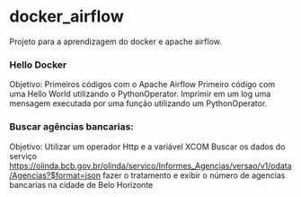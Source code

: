 # docker_airflow
Projeto para a aprendizagem do docker e apache airflow. 

### Hello Docker
Objetivo: Primeiros códigos com o Apache Airflow
Primeiro código com uma Hello World utilizando o PythonOperator. 
Imprimir em um log uma mensagem executada por uma função utilizando um PythonOperator.

### Buscar agências bancarias:
Objetivo: Utilizar um operador Http e a variável XCOM
Buscar os dados do serviço https://olinda.bcb.gov.br/olinda/servico/Informes_Agencias/versao/v1/odata/Agencias?$format=json fazer o tratamento e exibir o número de agencias bancarias na cidade de Belo Horizonte

